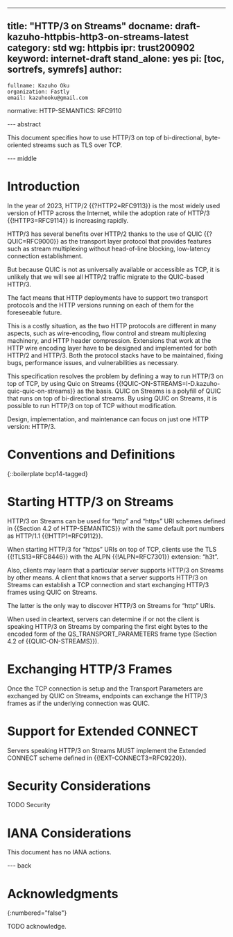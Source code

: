 ---
title: "HTTP/3 on Streams"
docname: draft-kazuho-httpbis-http3-on-streams-latest
category: std
wg: httpbis
ipr: trust200902
keyword: internet-draft
stand_alone: yes
pi: [toc, sortrefs, symrefs]
author:
 -
    fullname: Kazuho Oku
    organization: Fastly
    email: kazuhooku@gmail.com
normative:
  HTTP-SEMANTICS: RFC9110

--- abstract

This document specifies how to use HTTP/3 on top of bi-directional,
byte-oriented streams such as TLS over TCP.


--- middle

# Introduction

In the year of 2023, HTTP/2 {{?HTTP2=RFC9113}} is the most widely used version
of HTTP across the Internet, while the adoption rate of HTTP/3
{{!HTTP3=RFC9114}} is increasing rapidly.

HTTP/3 has several benefits over HTTP/2 thanks to the use of QUIC
{{?QUIC=RFC9000}} as the transport layer protocol that provides features such as
stream multiplexing without head-of-line blocking, low-latency connection
establishment.

But because QUIC is not as universally available or accessible as TCP, it is
unlikely that we will see all HTTP/2 traffic migrate to the QUIC-based HTTP/3.

The fact means that HTTP deployments have to support two transport protocols and
the HTTP versions running on each of them for the foreseeable future.

This is a costly situation, as the two HTTP protocols are different in many
aspects, such as wire-encoding, flow control and stream multiplexing machinery,
and HTTP header compression. Extensions that work at the HTTP wire encoding
layer have to be designed and implemented for both HTTP/2 and HTTP/3. Both the
protocol stacks have to be maintained, fixing bugs, performance issues, and
vulnerabilities as necessary.

This specification resolves the problem by defining a way to run HTTP/3 on top
of TCP, by using Quic on Streams
{{!QUIC-ON-STREAMS=I-D.kazuho-quic-quic-on-streams}} as the basis. QUIC on
Streams is a polyfill of QUIC that runs on top of bi-directional streams. By
using QUIC on Streams, it is possible to run HTTP/3 on top of TCP without
modification.

Design, implementation, and maintenance can focus on just one HTTP version:
HTTP/3.


# Conventions and Definitions

{::boilerplate bcp14-tagged}


# Starting HTTP/3 on Streams

HTTP/3 on Streams can be used for “http” and “https” URI schemes defined in
{{Section 4.2 of HTTP-SEMANTICS}} with the same default port numbers as HTTP/1.1
{{!HTTP1=RFC9112}}.

When starting HTTP/3 for “https” URIs on top of TCP, clients use the TLS
{{!TLS13=RFC8446}} with the ALPN {{!ALPN=RFC7301}} extension: “h3t”.

Also, clients may learn that a particular server supports HTTP/3 on Streams by
other means. A client that knows that a server supports HTTP/3 on Streams can
establish a TCP connection and start exchanging HTTP/3 frames using QUIC on
Streams.

The latter is the only way to discover HTTP/3 on Streams for “http” URIs.

When used in cleartext, servers can determine if or not the client is speaking
HTTP/3 on Streams by comparing the first eight bytes to the encoded form of the
QS_TRANSPORT_PARAMETERS frame type (Section 4.2 of {{QUIC-ON-STREAMS}}).


# Exchanging HTTP/3 Frames

Once the TCP connection is setup and the Transport Parameters are exchanged by
QUIC on Streams, endpoints can exchange the HTTP/3 frames as if the underlying
connection was QUIC.


# Support for Extended CONNECT

Servers speaking HTTP/3 on Streams MUST implement the Extended CONNECT scheme
defined in {{!EXT-CONNECT3=RFC9220}}.


# Security Considerations

TODO Security


# IANA Considerations

This document has no IANA actions.


--- back

# Acknowledgments
{:numbered="false"}

TODO acknowledge.
